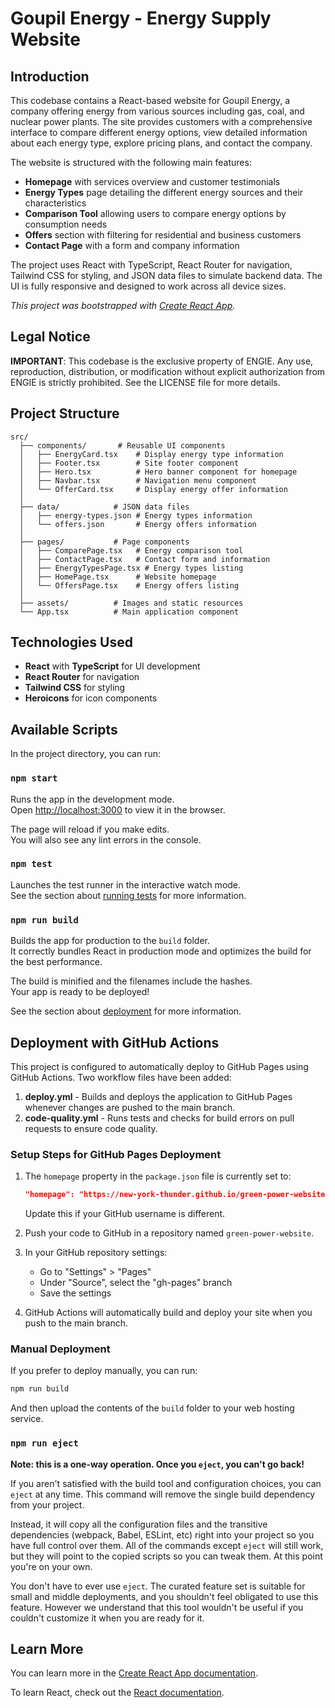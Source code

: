 # Goupil Energy - Energy Supply Website

## Introduction

This codebase contains a React-based website for Goupil Energy, a company offering energy from various sources including gas, coal, and nuclear power plants. The site provides customers with a comprehensive interface to compare different energy options, view detailed information about each energy type, explore pricing plans, and contact the company.

The website is structured with the following main features:
- **Homepage** with services overview and customer testimonials
- **Energy Types** page detailing the different energy sources and their characteristics
- **Comparison Tool** allowing users to compare energy options by consumption needs
- **Offers** section with filtering for residential and business customers
- **Contact Page** with a form and company information

The project uses React with TypeScript, React Router for navigation, Tailwind CSS for styling, and JSON data files to simulate backend data. The UI is fully responsive and designed to work across all device sizes.

_This project was bootstrapped with [Create React App](https://github.com/facebook/create-react-app)._

## Legal Notice

**IMPORTANT**: This codebase is the exclusive property of ENGIE. Any use, reproduction, distribution, or modification without explicit authorization from ENGIE is strictly prohibited. See the LICENSE file for more details.

## Project Structure

```
src/
  ├── components/       # Reusable UI components
  │   ├── EnergyCard.tsx    # Display energy type information
  │   ├── Footer.tsx        # Site footer component
  │   ├── Hero.tsx          # Hero banner component for homepage
  │   ├── Navbar.tsx        # Navigation menu component
  │   └── OfferCard.tsx     # Display energy offer information
  │
  ├── data/            # JSON data files
  │   ├── energy-types.json # Energy types information
  │   └── offers.json       # Energy offers information
  │
  ├── pages/           # Page components
  │   ├── ComparePage.tsx   # Energy comparison tool
  │   ├── ContactPage.tsx   # Contact form and information
  │   ├── EnergyTypesPage.tsx # Energy types listing
  │   ├── HomePage.tsx      # Website homepage
  │   └── OffersPage.tsx    # Energy offers listing
  │
  ├── assets/          # Images and static resources
  └── App.tsx          # Main application component
```

## Technologies Used

- **React** with **TypeScript** for UI development
- **React Router** for navigation
- **Tailwind CSS** for styling
- **Heroicons** for icon components

## Available Scripts

In the project directory, you can run:

### `npm start`

Runs the app in the development mode.\
Open [http://localhost:3000](http://localhost:3000) to view it in the browser.

The page will reload if you make edits.\
You will also see any lint errors in the console.

### `npm test`

Launches the test runner in the interactive watch mode.\
See the section about [running tests](https://facebook.github.io/create-react-app/docs/running-tests) for more information.

### `npm run build`

Builds the app for production to the `build` folder.\
It correctly bundles React in production mode and optimizes the build for the best performance.

The build is minified and the filenames include the hashes.\
Your app is ready to be deployed!

See the section about [deployment](https://facebook.github.io/create-react-app/docs/deployment) for more information.

## Deployment with GitHub Actions

This project is configured to automatically deploy to GitHub Pages using GitHub Actions. Two workflow files have been added:

1. **deploy.yml** - Builds and deploys the application to GitHub Pages whenever changes are pushed to the main branch.
2. **code-quality.yml** - Runs tests and checks for build errors on pull requests to ensure code quality.

### Setup Steps for GitHub Pages Deployment

1. The `homepage` property in the `package.json` file is currently set to:
   ```json
   "homepage": "https://new-york-thunder.github.io/green-power-website"
   ```
   Update this if your GitHub username is different.

2. Push your code to GitHub in a repository named `green-power-website`.

3. In your GitHub repository settings:
   - Go to "Settings" > "Pages"
   - Under "Source", select the "gh-pages" branch
   - Save the settings

4. GitHub Actions will automatically build and deploy your site when you push to the main branch.

### Manual Deployment

If you prefer to deploy manually, you can run:
```bash
npm run build
```
And then upload the contents of the `build` folder to your web hosting service.

### `npm run eject`

**Note: this is a one-way operation. Once you `eject`, you can't go back!**

If you aren't satisfied with the build tool and configuration choices, you can `eject` at any time. This command will remove the single build dependency from your project.

Instead, it will copy all the configuration files and the transitive dependencies (webpack, Babel, ESLint, etc) right into your project so you have full control over them. All of the commands except `eject` will still work, but they will point to the copied scripts so you can tweak them. At this point you're on your own.

You don't have to ever use `eject`. The curated feature set is suitable for small and middle deployments, and you shouldn't feel obligated to use this feature. However we understand that this tool wouldn't be useful if you couldn't customize it when you are ready for it.

## Learn More

You can learn more in the [Create React App documentation](https://facebook.github.io/create-react-app/docs/getting-started).

To learn React, check out the [React documentation](https://reactjs.org/).
